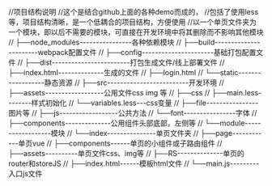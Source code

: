//项目结构说明
//这个是结合github上面的各种demo而成的，
//包括了使用less等，项目结构清晰，是一个低耦合的项目结构，方便使用
//以一个单页文件夹为一个模块，即以后不需要的模块，可直接在开发环境中将其删除而不影响其他模块
// ├──node_modules----------------各种依赖模块
// ├──build-----------------------webpack配置文件
// ├──config----------------------基础打包配置文件
// ├──dist------------------------打包生成文件/线上部署文件
//	   ├──index.html--------------生成的文件
//	   ├──login.html
//	   └──static------------------静态资源
// ├──src-------------------------开发环境
// ├──assets------------------公用文件css img 等
//		  ├──css
//			   ├──main.less--------样式初始化
//			   └──variables.less---css变量
//		  ├──file----------------图片等
//		  ├──js------------------公共方法
//		  └──font----------------字体
// ├──components--------------公用组件头部底部，左侧等
// └──module------------------模块
//		  └──index---------------单页文件夹
//			   ├──page------------单页vue
//			   ├──components------单页的小组件或子路由组件
//			   ├──assets----------单页文件css、img等
//			   ├──RS--------------单页的router和storeJS
//			   ├──index.html------模板html文件
//			   └──main.js---------入口js文件

